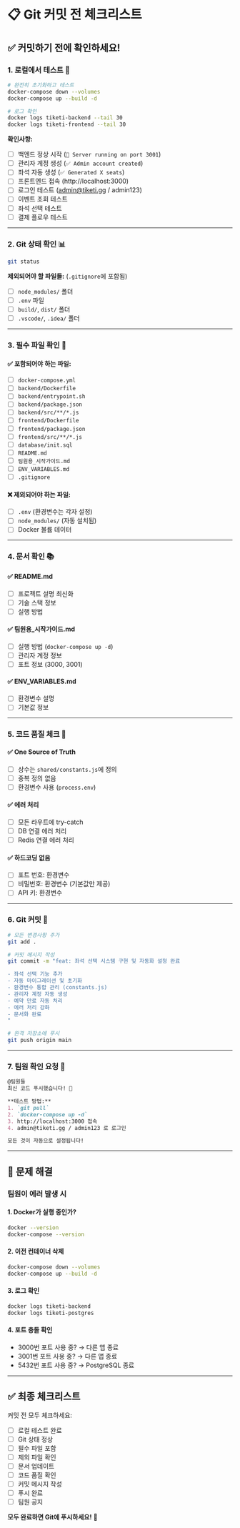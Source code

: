 # 📋 Git 커밋 전 체크리스트

## ✅ 커밋하기 전에 확인하세요!

### 1. **로컬에서 테스트** 🧪
```bash
# 완전히 초기화하고 테스트
docker-compose down --volumes
docker-compose up --build -d

# 로그 확인
docker logs tiketi-backend --tail 30
docker logs tiketi-frontend --tail 30
```

**확인사항:**
- [ ] 백엔드 정상 시작 (`🚀 Server running on port 3001`)
- [ ] 관리자 계정 생성 (`✅ Admin account created`)
- [ ] 좌석 자동 생성 (`✅ Generated X seats`)
- [ ] 프론트엔드 접속 (http://localhost:3000)
- [ ] 로그인 테스트 (admin@tiketi.gg / admin123)
- [ ] 이벤트 조회 테스트
- [ ] 좌석 선택 테스트
- [ ] 결제 플로우 테스트

---

### 2. **Git 상태 확인** 📊
```bash
git status
```

**제외되어야 할 파일들:** (`.gitignore`에 포함됨)
- [ ] `node_modules/` 폴더
- [ ] `.env` 파일
- [ ] `build/`, `dist/` 폴더
- [ ] `.vscode/`, `.idea/` 폴더

---

### 3. **필수 파일 확인** 📁

#### ✅ **포함되어야 하는 파일:**
- [ ] `docker-compose.yml`
- [ ] `backend/Dockerfile`
- [ ] `backend/entrypoint.sh`
- [ ] `backend/package.json`
- [ ] `backend/src/**/*.js`
- [ ] `frontend/Dockerfile`
- [ ] `frontend/package.json`
- [ ] `frontend/src/**/*.js`
- [ ] `database/init.sql`
- [ ] `README.md`
- [ ] `팀원용_시작가이드.md`
- [ ] `ENV_VARIABLES.md`
- [ ] `.gitignore`

#### ❌ **제외되어야 하는 파일:**
- [ ] `.env` (환경변수는 각자 설정)
- [ ] `node_modules/` (자동 설치됨)
- [ ] Docker 볼륨 데이터

---

### 4. **문서 확인** 📚

#### ✅ **README.md**
- [ ] 프로젝트 설명 최신화
- [ ] 기술 스택 정보
- [ ] 실행 방법

#### ✅ **팀원용_시작가이드.md**
- [ ] 실행 방법 (`docker-compose up -d`)
- [ ] 관리자 계정 정보
- [ ] 포트 정보 (3000, 3001)

#### ✅ **ENV_VARIABLES.md**
- [ ] 환경변수 설명
- [ ] 기본값 정보

---

### 5. **코드 품질 체크** 🎯

#### ✅ **One Source of Truth**
- [ ] 상수는 `shared/constants.js`에 정의
- [ ] 중복 정의 없음
- [ ] 환경변수 사용 (`process.env`)

#### ✅ **에러 처리**
- [ ] 모든 라우트에 try-catch
- [ ] DB 연결 에러 처리
- [ ] Redis 연결 에러 처리

#### ✅ **하드코딩 없음**
- [ ] 포트 번호: 환경변수
- [ ] 비밀번호: 환경변수 (기본값만 제공)
- [ ] API 키: 환경변수

---

### 6. **Git 커밋** 💾

```bash
# 모든 변경사항 추가
git add .

# 커밋 메시지 작성
git commit -m "feat: 좌석 선택 시스템 구현 및 자동화 설정 완료

- 좌석 선택 기능 추가
- 자동 마이그레이션 및 초기화
- 환경변수 통합 관리 (constants.js)
- 관리자 계정 자동 생성
- 예약 만료 자동 처리
- 에러 처리 강화
- 문서화 완료
"

# 원격 저장소에 푸시
git push origin main
```

---

### 7. **팀원 확인 요청** 👥

```markdown
@팀원들
최신 코드 푸시했습니다! 🎉

**테스트 방법:**
1. `git pull`
2. `docker-compose up -d`
3. http://localhost:3000 접속
4. admin@tiketi.gg / admin123 로 로그인

모든 것이 자동으로 설정됩니다!
```

---

## 🚨 문제 해결

### 팀원이 에러 발생 시

#### 1. **Docker가 실행 중인가?**
```bash
docker --version
docker-compose --version
```

#### 2. **이전 컨테이너 삭제**
```bash
docker-compose down --volumes
docker-compose up --build -d
```

#### 3. **로그 확인**
```bash
docker logs tiketi-backend
docker logs tiketi-postgres
```

#### 4. **포트 충돌 확인**
- 3000번 포트 사용 중? → 다른 앱 종료
- 3001번 포트 사용 중? → 다른 앱 종료
- 5432번 포트 사용 중? → PostgreSQL 종료

---

## ✅ 최종 체크리스트

커밋 전 모두 체크하세요:

- [ ] 로컬 테스트 완료
- [ ] Git 상태 정상
- [ ] 필수 파일 포함
- [ ] 제외 파일 확인
- [ ] 문서 업데이트
- [ ] 코드 품질 확인
- [ ] 커밋 메시지 작성
- [ ] 푸시 완료
- [ ] 팀원 공지

**모두 완료하면 Git에 푸시하세요!** 🚀

